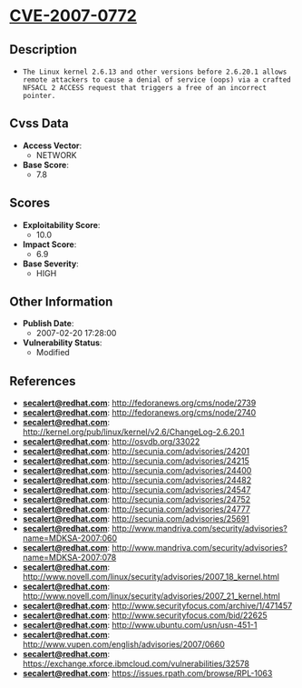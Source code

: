 
# [CVE-2007-0772](http://fedoranews.org/cms/node/2739)

## Description

- `The Linux kernel 2.6.13 and other versions before 2.6.20.1 allows remote attackers to cause a denial of service (oops) via a crafted NFSACL 2 ACCESS request that triggers a free of an incorrect pointer.`

## Cvss Data

- **Access Vector**:
  - NETWORK
- **Base Score**:
  - 7.8

## Scores

- **Exploitability Score**:
  - 10.0
- **Impact Score**:
  - 6.9
- **Base Severity**:
  - HIGH

## Other Information

- **Publish Date**:
  - 2007-02-20 17:28:00
- **Vulnerability Status**:
  - Modified

## References

- **secalert@redhat.com**: http://fedoranews.org/cms/node/2739
- **secalert@redhat.com**: http://fedoranews.org/cms/node/2740
- **secalert@redhat.com**: http://kernel.org/pub/linux/kernel/v2.6/ChangeLog-2.6.20.1
- **secalert@redhat.com**: http://osvdb.org/33022
- **secalert@redhat.com**: http://secunia.com/advisories/24201
- **secalert@redhat.com**: http://secunia.com/advisories/24215
- **secalert@redhat.com**: http://secunia.com/advisories/24400
- **secalert@redhat.com**: http://secunia.com/advisories/24482
- **secalert@redhat.com**: http://secunia.com/advisories/24547
- **secalert@redhat.com**: http://secunia.com/advisories/24752
- **secalert@redhat.com**: http://secunia.com/advisories/24777
- **secalert@redhat.com**: http://secunia.com/advisories/25691
- **secalert@redhat.com**: http://www.mandriva.com/security/advisories?name=MDKSA-2007:060
- **secalert@redhat.com**: http://www.mandriva.com/security/advisories?name=MDKSA-2007:078
- **secalert@redhat.com**: http://www.novell.com/linux/security/advisories/2007_18_kernel.html
- **secalert@redhat.com**: http://www.novell.com/linux/security/advisories/2007_21_kernel.html
- **secalert@redhat.com**: http://www.securityfocus.com/archive/1/471457
- **secalert@redhat.com**: http://www.securityfocus.com/bid/22625
- **secalert@redhat.com**: http://www.ubuntu.com/usn/usn-451-1
- **secalert@redhat.com**: http://www.vupen.com/english/advisories/2007/0660
- **secalert@redhat.com**: https://exchange.xforce.ibmcloud.com/vulnerabilities/32578
- **secalert@redhat.com**: https://issues.rpath.com/browse/RPL-1063
